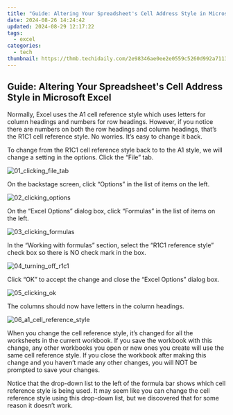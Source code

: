 ```yaml
---
title: "Guide: Altering Your Spreadsheet's Cell Address Style in Microsoft Excel"
date: 2024-08-26 14:24:42
updated: 2024-08-29 12:17:22
tags:
  - excel
categories:
  - tech
thumbnail: https://thmb.techidaily.com/2e98346ae0ee2e0559c5260d992a7113232d0df75bda10dff9dc91899db94103.jpg
---
```


## Guide: Altering Your Spreadsheet's Cell Address Style in Microsoft Excel

Normally, Excel uses the A1 cell reference style which uses letters for column headings and numbers for row headings. However, if you notice there are numbers on both the row headings and column headings, that’s the R1C1 cell reference style. No worries. It’s easy to change it back.

 To change from the R1C1 cell reference style back to to the A1 style, we will change a setting in the options. Click the “File” tab.

![01_clicking_file_tab](https://static1.howtogeekimages.com/wordpress/wp-content/uploads/2015/08/01_clicking_file_tab2.png) 

 On the backstage screen, click “Options” in the list of items on the left.

![02_clicking_options](https://static1.howtogeekimages.com/wordpress/wp-content/uploads/2015/08/02_clicking_options1.png) 

 On the “Excel Options” dialog box, click “Formulas” in the list of items on the left.

![03_clicking_formulas](https://static1.howtogeekimages.com/wordpress/wp-content/uploads/2015/08/03_clicking_formulas.png) 

 In the “Working with formulas” section, select the “R1C1 reference style” check box so there is NO check mark in the box.

![04_turning_off_r1c1](https://static1.howtogeekimages.com/wordpress/wp-content/uploads/2015/08/04_turning_off_r1c1.png) 

 Click “OK” to accept the change and close the “Excel Options” dialog box.

![05_clicking_ok](https://static1.howtogeekimages.com/wordpress/wp-content/uploads/2015/08/05_clicking_ok1.png) 

 The columns should now have letters in the column headings.

![06_a1_cell_reference_style](https://static1.howtogeekimages.com/wordpress/wp-content/uploads/2015/08/06_a1_cell_reference_style.png) 

 When you change the cell reference style, it’s changed for all the worksheets in the current workbook. If you save the workbook with this change, any other workbooks you open or new ones you create will use the same cell reference style. If you close the workbook after making this change and you haven’t made any other changes, you will NOT be prompted to save your changes.

 Notice that the drop-down list to the left of the formula bar shows which cell reference style is being used. It may seem like you can change the cell reference style using this drop-down list, but we discovered that for some reason it doesn’t work.

<ins class="adsbygoogle"
     style="display:block"
     data-ad-format="autorelaxed"
     data-ad-client="ca-pub-7571918770474297"
     data-ad-slot="1223367746"></ins>



<ins class="adsbygoogle"
     style="display:block"
     data-ad-client="ca-pub-7571918770474297"
     data-ad-slot="8358498916"
     data-ad-format="auto"
     data-full-width-responsive="true"></ins>
